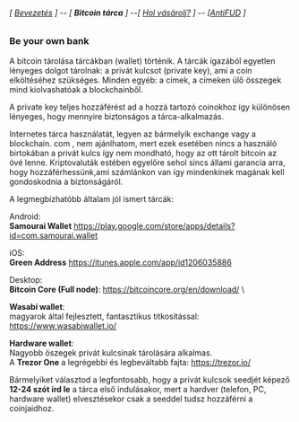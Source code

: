 ###### [ [Bevezetés](README.md) ]  -- [  **Bitcoin tárca** ] --[ [Hol vásárolj?](vasarlas.md) ] -- [[AntiFUD](antiFUD.md) ]

### Be your own bank

A bitcoin tárolása tárcákban (wallet) történik. A tárcák igazából egyetlen lényeges dolgot tárolnak: a privát kulcsot (private key), ami a coin elköltéséhez szükséges.
Minden egyéb: a címek, a címeken ülő összegek mind kiolvashatóak a blockchainből.

A private key teljes hozzáférést ad a hozzá tartozó coinokhoz így különösen lényeges, hogy mennyire biztonságos a tárca-alkalmazás.

Internetes tárca használatát, legyen az bármelyik exchange vagy a blockchain. com , nem ajánlhatom, mert ezek esetében nincs a használó birtokában a privát kulcs így nem mondható, hogy az ott tárolt bitcoin az övé lenne. Kriptovaluták estében egyelőre sehol sincs állami garancia arra, hogy hozzáférhessünk,ami számlánkon van így mindenkinek magának kell gondoskodnia a biztonságáról.

A legmegbízhatóbb általam jól ismert tárcák:

Android: \
**Samourai Wallet**
<https://play.google.com/store/apps/details?id=com.samourai.wallet>

iOS: \
**Green Address**
<https://itunes.apple.com/app/id1206035886>

Desktop: \
**Bitcoin Core (Full node)**: <https://bitcoincore.org/en/download/> \

**Wasabi wallet**:\
magyarok által fejlesztett, fantasztikus titkosítással:\
<https://www.wasabiwallet.io/>

**Hardware wallet**:\
Nagyobb öszegek privát kulcsinak tárolására alkalmas. \
A **Trezor One** a legrégebbi és legbeváltabb fajta: <https://trezor.io/>

Bármelyiket választod a legfontosabb, hogy a privát kulcsok seedjét képező **12-24 szót írd le** a tárca első indulásakor, mert a hardver (telefon, PC, hardware wallet) elvesztésekor csak a seeddel tudsz hozzáférni a coinjaidhoz.
